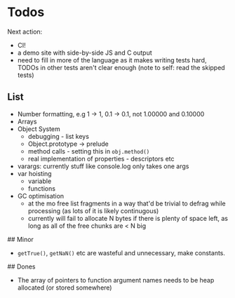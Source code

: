# Todos

Next action: 
- CI!
- a demo site with side-by-side JS and C output
- need to fill in more of the language as it makes writing tests hard, TODOs in other tests aren't clear
  enough (note to self: read the skipped tests)

## List

- Number formatting, e.g 1 -> 1, 0.1 -> 0.1, not 1.00000 and 0.10000
- Arrays
- Object System
  - debugging - list keys
  - Object.prototype -> prelude
  - method calls - setting this in `obj.method()`
  - real implementation of properties - descriptors etc
- varargs: currently stuff like console.log only takes one args
- var hoisting
  - variable
  - functions
- GC optimisation
  - at the mo free list fragments in a way that'd be trivial to defrag while processing (as lots of it is likely continugous)
  - currently will fail to allocate N bytes if there is plenty of space left, as long as all of the free chunks are < N big

## Minor

- `getTrue()`, `getNaN()` etc are wasteful and unnecessary, make constants. 

## Dones

- The array of pointers to function argument names needs to be heap allocated (or stored somewhere)
